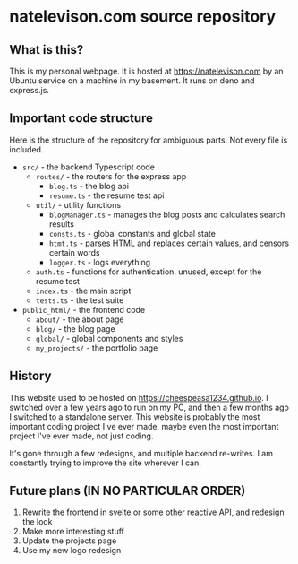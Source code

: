 # natelevison.com source repository

## What is this?
This is my personal webpage. It is hosted at https://natelevison.com by an Ubuntu service on a machine in my basement. It runs on deno and express.js. 

## Important code structure
Here is the structure of the repository for ambiguous parts. Not every file is included.
* `src/` - the backend Typescript code
    * `routes/` - the routers for the express app
        * `blog.ts` - the blog api
        * `resume.ts` - the resume test api
    * `util/` - utility functions
        * `blogManager.ts` - manages the blog posts and calculates search results
        * `consts.ts` - global constants and global state
        * `htmt.ts` - parses HTML and replaces certain values, and censors certain words
        * `logger.ts` - logs everything
    * `auth.ts` - functions for authentication. unused, except for the resume test
    * `index.ts` - the main script
    * `tests.ts` - the test suite
* `public_html/` - the frontend code
    * `about/` - the about page
    * `blog/` - the blog page
    * `global/` - global components and styles
    * `my_projects/` - the portfolio page

## History
This website used to be hosted on https://cheespeasa1234.github.io. I switched over a few years ago to run on my PC, and then a few months ago I switched to a standalone server. This website is probably the most important coding project I've ever made, maybe even the most important project I've ever made, not just coding.

It's gone through a few redesigns, and multiple backend re-writes. I am constantly trying to improve the site wherever I can.

## Future plans (IN NO PARTICULAR ORDER)
1. Rewrite the frontend in svelte or some other reactive API, and redesign the look
2. Make more interesting stuff
3. Update the projects page
4. Use my new logo redesign